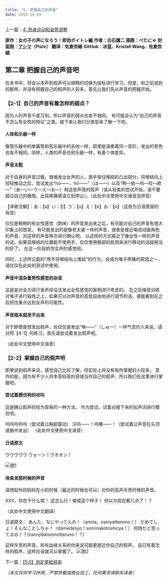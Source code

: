 ```yaml
---
title: "5: 把握自己的声音"
date: 2018-10-09
---
```


上一篇：[4: 热身运动和姿势调整](04.md)

**原作：女の子の声になろう！即効ボイトレ編**
**作者：白石謙二**
**插图：べたにゃ**
**封面图：[アシマ](https://www.pixiv.net/users/2642047)（Pixiv）**
**翻译：佐倉奈緒**
**GitHub：冰蓝、Kristall Wang、佐倉奈緒**

## 第二章 把握自己的声音吧

在本书中，将会以本声到假声可以顺畅的切换为目标进行学习。但是，和之前说到的那样，并没有把握自己的假声的人较多。首先让我们先从声音的把握开始。

### 【2-1】自己的声音有着怎样的弱点？

因为人的声音千差万别，所以声音的弱点也各不相同。
有可能会认为“自己的声音不怎么有女性的特征”之类。接下来让我们分类型来了解一下吧。

#### 人体和乐器一样

像管乐器中的单簧管和弦乐器中的吉他一样，即使是演奏着同一音阶，发出的音色也各不相同。同样，人类的声音也和乐器一样，有着个体差异。

#### 声音太粗

对于自身的声音过粗，很难发出女声的人，用手按住喉结的凸出部分，将喉结向上轻轻推动之后，尝试发出“hō——、hō——”（ほ——）以及“啊—依—呜—哎—欧—”（あ—い—う—え—お—）和这些声音的假声（请从轻柔的尝试开始，请不要超过自己的极限。出现疼痛感请立刻停止）。（此处中文使用中文谐音及拼音）

【译者注解】：あ：【a】い：【i】う：【u】え：【e】お：【o】（这些为日语里面的母音）

仅仅是稍稍的有女性感觉（韵味）的声音发出来之后，有可能对自己的声音有很大印象上的改变。
有可能发出的是像老太婆一样的声音，或者是接近电视动画角色的声音，对这样的声音再次进行确认吧。
以这样的方式接近了像女性一样的声音的话，如果其喉结的位置能不使用手，仅仅使用喉部的肌肉来进行移动的话就相当的好了。
在这一阶段抓住女声的感觉吧。

同时，上述所记载的“用手将喉结向上推起“的行为，会成为嗓子疼痛的原因之一，请仅仅在此处的测试中使用。

#### 声音中混杂着男性感觉的杂音

这是是对全力进行发声却没法发出女性感觉的案例进行考虑的。
在之后嗓音训练对嗓子进行锻炼之上，如果可以对声音的高低自由地进行调节的话，便能看到在之后抓住重点达到女声的可能性。

#### 声音根本就发不出来

对于即使是想发出假声，也仅仅是发出“咻——”（しゅー）一样气息的人来说，请对照【4-1】的练习，首先请尝试着发出假声吧。

（此处中文使用中文谐音）

### 【2-2】掌握自己的假声吧

即使说到假声来说，感觉自己比较了解，但实际上并没有有所掌握的人较多。
意外的是，因为有不少人将本音较高的音域当作自己的假声，所以我们在这里进行掌握吧。

#### 尝试着模仿狗的吠叫

这是确认假声的较为容易的一种方法。
作为尝试，试着对接下来的拟声词进行模仿吧。

呜呜呜呜呜（尝试着让胸部震动）
汪呜——！呜噢——！（尝试着让声音在头顶或脑中发出）
（此处中文使用中文谐音）

#### 日语原文

ウウウウウ
ウォーン！ウオオン！

![图1](/img/5/1.png)

#### 母亲发怒时候的声音

请想起你的妈妈在小的时候（最近的时候也可以）对你的高声斥责时候的声音。

XXX，你在干什么呢！
这怎么行！做成这个样子！
你以为现在都几点了！？

（此处中文使用中文翻译）

日语原文：
あんた、なにやってんの！（annta、naniyattennno！）
だめでしょ！そんなことしちゃ！（damedesyo！sonnnakotoshicya！）
何時だと思ってるの！？(nannjidatoomotteruno！？)

这样斥责的声音，和有血缘关系的你来说可能更接近你自己的假声。
自已有着怎样的假声，这样应该就可以掌握了。
![图2](/img/5/2.png)

下一篇：[【5.5】测定基础频率](05.5.md)

_（本文仅供学习所用，严禁转载或商业加工，任何需求请联系译者）_
